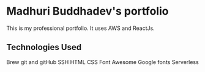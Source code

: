 # Madhuri Buddhadev's portfolio

This is my professional portfolio. It uses AWS and ReactJs.

## Technologies Used

Brew
git and gitHub
SSH
HTML
CSS
Font  Awesome
Google fonts
Serverless
